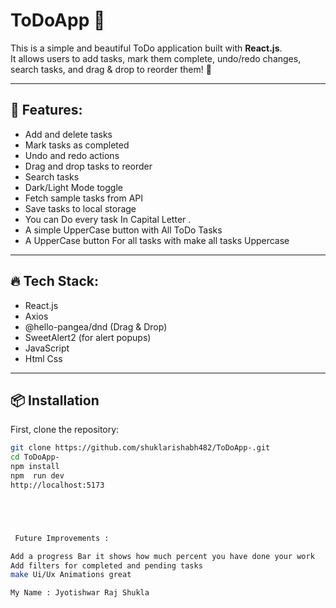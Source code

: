 
# ToDoApp 📝

This is a simple and beautiful ToDo application built with **React.js**.  
It allows users to add tasks, mark them complete, undo/redo changes, search tasks, and drag & drop to reorder them! 🎯

---

## 🚀 Features:
- Add and delete tasks
- Mark tasks as completed
- Undo and redo actions
- Drag and drop tasks to reorder
- Search tasks
- Dark/Light Mode toggle
- Fetch sample tasks from API
- Save tasks to local storage
- You can Do every task In Capital Letter .
- A simple UpperCase button with All ToDo Tasks
- A UpperCase button For all tasks with make all tasks Uppercase 

---

## 🔥 Tech Stack:
- React.js
- Axios
- @hello-pangea/dnd (Drag & Drop)
- SweetAlert2 (for alert popups)
- JavaScript
- Html 
  Css 

---

## 📦 Installation

First, clone the repository:

```bash
git clone https://github.com/shuklarishabh482/ToDoApp-.git
cd ToDoApp-
npm install
npm  run dev 
http://localhost:5173





 Future Improvements : 

Add a progress Bar it shows how much percent you have done your work 
Add filters for completed and pending tasks
make Ui/Ux Animations great

My Name : Jyotishwar Raj Shukla 

